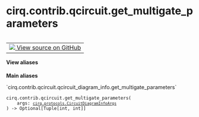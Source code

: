 <div itemscope itemtype="http://developers.google.com/ReferenceObject">
<meta itemprop="name" content="cirq.contrib.qcircuit.get_multigate_parameters" />
<meta itemprop="path" content="Stable" />
</div>

# cirq.contrib.qcircuit.get_multigate_parameters

<!-- Insert buttons and diff -->

<table class="tfo-notebook-buttons tfo-api" align="left">

<td>
  <a target="_blank" href="https://github.com/quantumlib/cirq/tree/master/cirq/contrib/qcircuit/qcircuit_diagram_info.py">
    <img src="https://www.tensorflow.org/images/GitHub-Mark-32px.png" />
    View source on GitHub
  </a>
</td>
</table>





<section class="expandable">
  <h4 class="showalways">View aliases</h4>
  <p>
<b>Main aliases</b>
<p>`cirq.contrib.qcircuit.qcircuit_diagram_info.get_multigate_parameters`</p>
</p>
</section>

<pre class="devsite-click-to-copy prettyprint lang-py tfo-signature-link">
<code>cirq.contrib.qcircuit.get_multigate_parameters(
    args: <a href="../../../cirq/protocols/CircuitDiagramInfoArgs.md"><code>cirq.protocols.CircuitDiagramInfoArgs</code></a>
) -> Optional[Tuple[int, int]]
</code></pre>



<!-- Placeholder for "Used in" -->
